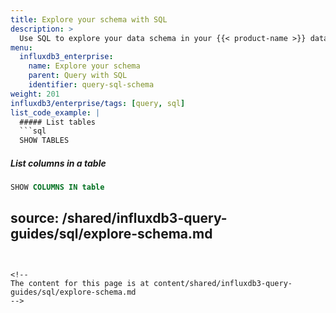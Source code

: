 ```yaml
---
title: Explore your schema with SQL
description: >
  Use SQL to explore your data schema in your {{< product-name >}} database.
menu:
  influxdb3_enterprise:
    name: Explore your schema
    parent: Query with SQL
    identifier: query-sql-schema
weight: 201
influxdb3/enterprise/tags: [query, sql]
list_code_example: |
  ##### List tables
  ```sql
  SHOW TABLES
  ```

  ##### List columns in a table
  ```sql
  SHOW COLUMNS IN table
  ```
source: /shared/influxdb3-query-guides/sql/explore-schema.md
---
```


<!--
The content for this page is at content/shared/influxdb3-query-guides/sql/explore-schema.md
-->
